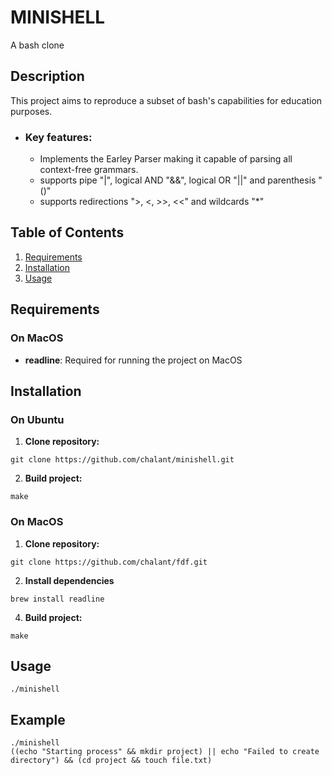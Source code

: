 # MINISHELL
A bash clone
## Description
This project aims to reproduce a subset of bash's capabilities for education purposes.
  - ### Key features:
    - Implements the Earley Parser making it capable of parsing all context-free grammars.
    - supports pipe "|", logical AND "&&", logical OR "||" and parenthesis "()"
    - supports redirections ">, <, >>, <<" and wildcards "*"
## Table of Contents
1. [Requirements](#installation)
2. [Installation](#requirements)
3. [Usage](#usage)

## Requirements
### On MacOS
  - **readline**: Required for running the project on MacOS
## Installation
### On Ubuntu
1. **Clone repository:**
```
git clone https://github.com/chalant/minishell.git
```
2. **Build project:**
```
make
```
### On MacOS

1. **Clone repository:**
```
git clone https://github.com/chalant/fdf.git
```
2. **Install dependencies**
```
brew install readline
```
4. **Build project:**
```
make
```
## Usage
```
./minishell
```
## Example
```
./minishell
((echo "Starting process" && mkdir project) || echo "Failed to create directory") && (cd project && touch file.txt)
```
